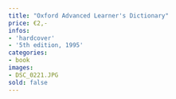 ```yaml
---
title: "Oxford Advanced Learner's Dictionary"
price: €2,-
infos:  
- 'hardcover'
- '5th edition, 1995'
categories:
- book
images:
- DSC_0221.JPG
sold: false
---
```

